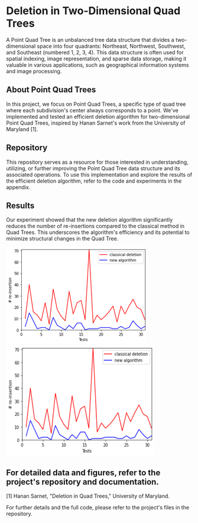 # Deletion in Two-Dimensional Quad Trees

A Point Quad Tree is an unbalanced tree data structure that divides a two-dimensional space into four quadrants: Northeast, Northwest, Southwest, and Southeast (numbered 1, 2, 3, 4). This data structure is often used for spatial indexing, image representation, and sparse data storage, making it valuable in various applications, such as geographical information systems and image processing.

## About Point Quad Trees

In this project, we focus on Point Quad Trees, a specific type of quad tree where each subdivision's center always corresponds to a point. We've implemented and tested an efficient deletion algorithm for two-dimensional Point Quad Trees, inspired by Hanan Sarnet's work from the University of Maryland [1].

## Repository

This repository serves as a resource for those interested in understanding, utilizing, or further improving the Point Quad Tree data structure and its associated operations. To use this implementation and explore the results of the efficient deletion algorithm, refer to the code and experiments in the appendix.

## Results

Our experiment showed that the new deletion algorithm significantly reduces the number of re-insertions compared to the classical method in Quad Trees. This underscores the algorithm's efficiency and its potential to minimize structural changes in the Quad Tree.

![results](results.png)
<img src="results.png" alt="results" width="400" height="300">

For detailed data and figures, refer to the project's repository and documentation.
---

[1] Hanan Sarnet, "Deletion in Quad Trees," University of Maryland.

For further details and the full code, please refer to the project's files in the repository.
